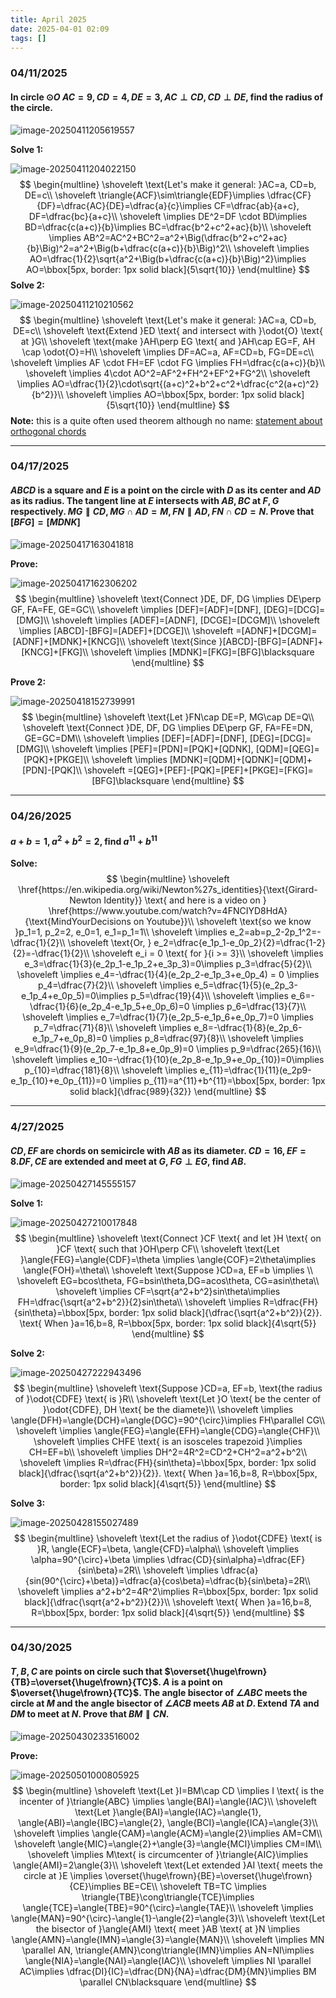 ```yaml
---
title: April 2025
date: 2025-04-01 02:09
tags: []
---
```


### 04/11/2025

#### In circle $\odot{O}$ $AC=9, CD=4,DE=3, AC\perp CD, CD\perp DE$, find the radius of the circle.

![image-20250411205619557](/assets/images/2025/image-20250411205619557.png)

**Solve 1:**

![image-20250411204022150](/assets/images/2025/image-20250411203323528.png)
$$
\begin{multline}
\shoveleft \text{Let's make it general: }AC=a, CD=b, DE=c\\
\shoveleft \triangle{ACF}\sim\triangle{EDF}\implies \dfrac{CF}{DF}=\dfrac{AC}{DE}=\dfrac{a}{c}\implies CF=\dfrac{ab}{a+c}, DF=\dfrac{bc}{a+c}\\
\shoveleft \implies DE^2=DF \cdot BD\implies BD=\dfrac{c(a+c)}{b}\implies BC=\dfrac{b^2+c^2+ac}{b}\\
\shoveleft \implies AB^2=AC^2+BC^2=a^2+\Big(\dfrac{b^2+c^2+ac}{b}\Big)^2=a^2+\Big(b+\dfrac{c(a+c)}{b}\Big)^2\\
\shoveleft \implies AO=\dfrac{1}{2}\sqrt{a^2+\Big(b+\dfrac{c(a+c)}{b}\Big)^2}\implies AO=\bbox[5px, border: 1px solid black]{5\sqrt{10}}
\end{multline}
$$
**Solve 2:**

![image-20250411210210562](/assets/images/2025/image-20250411210210562.png)
$$
\begin{multline}
\shoveleft \text{Let's make it general: }AC=a, CD=b, DE=c\\
\shoveleft \text{Extend }ED \text{ and intersect with }\odot{O} \text{ at }G\\
\shoveleft \text{make }AH\perp EG \text{ and }AH\cap EG=F, AH \cap \odot{O}=H\\
\shoveleft \implies DF=AC=a, AF=CD=b, FG=DE=c\\
\shoveleft \implies AF \cdot FH=EF \cdot FG \implies FH=\dfrac{c(a+c)}{b}\\
\shoveleft \implies 4\cdot AO^2=AF^2+FH^2+EF^2+FG^2\\
\shoveleft \implies AO=\dfrac{1}{2}\cdot\sqrt{(a+c)^2+b^2+c^2+\dfrac{c^2(a+c)^2}{b^2}}\\
\shoveleft \implies AO=\bbox[5px, border: 1px solid black]{5\sqrt{10}}
\end{multline}
$$
**Note:** this is a quite often used theorem although no name: [statement about orthogonal chords](https://math.stackexchange.com/questions/1481891/ab-and-cd-are-two-mutually-perpendicular-chords-of-a-circle-of-radius-r-i)

---

### 04/17/2025

#### $ABCD$ is a square and $E$ is a point on the circle with $D$ as its center and $AD$ as its radius. The tangent line at $E$ intersects with $AB, BC$ at $F, G$ respectively. $MG \parallel CD, MG\cap AD=M, FN \parallel AD, FN\cap CD=N$. Prove that $[BFG]=[MDNK]$

![image-20250417163041818](/assets/images/2025/image-20250417163041818.png)

**Prove:**

![image-20250417162306202](/assets/images/2025/image-20250417162306202.png)
$$
\begin{multline}
\shoveleft \text{Connect }DE, DF, DG \implies DE\perp GF, FA=FE, GE=GC\\
\shoveleft \implies [DEF]=[ADF]=[DNF], [DEG]=[DCG]=[DMG]\\
\shoveleft \implies [ADEF]=[ADNF], [DCGE]=[DCGM]\\
\shoveleft \implies [ABCD]-[BFG]=[ADEF]+[DCGE]\\
\shoveleft =[ADNF]+[DCGM]=[ADNF]+[MDNK]+[KNCG]\\
\shoveleft \text{Since }[ABCD]-[BFG]=[ADNF]+[KNCG]+[FKG]\\
\shoveleft \implies [MDNK]=[FKG]=[BFG]\blacksquare
\end{multline}
$$

**Prove 2:**

![image-20250418152739991](/assets/images/2025/image-20250418152445187.png)
$$
\begin{multline}
\shoveleft \text{Let }FN\cap DE=P, MG\cap DE=Q\\
\shoveleft \text{Connect }DE, DF, DG \implies DE\perp GF, FA=FE=DN, GE=GC=DM\\
\shoveleft \implies [DEF]=[ADF]=[DNF], [DEG]=[DCG]=[DMG]\\
\shoveleft \implies [PEF]=[PDN]=[PQK]+[QDNK], [QDM]=[QEG]=[PQK]+[PKGE]\\
\shoveleft \implies [MDNK]=[QDM]+[QDNK]=[QDM]+[PDN]-[PQK]\\
\shoveleft =[QEG]+[PEF]-[PQK]=[PEF]+[PKGE]=[FKG]=[BFG]\blacksquare
\end{multline}
$$

---

### 04/26/2025

#### $a+b=1, a^2+b^2=2$, find $a^{11}+b^{11}$

**Solve:**
$$
\begin{multline}
\shoveleft \href{https://en.wikipedia.org/wiki/Newton%27s_identities}{\text{Girard-Newton Identity}} \text{ and here is a video on } \href{https://www.youtube.com/watch?v=4FNCIYD8HdA}{\text{MindYourDecisions on Youtube}}\\
\shoveleft \text{so we know }p_1=1, p_2=2, e_0=1, e_1=p_1=1\\
\shoveleft \implies e_2=ab=p_2-2p_1^2=-\dfrac{1}{2}\\
\shoveleft \text{Or, } e_2=\dfrac{e_1p_1-e_0p_2}{2}=\dfrac{1-2}{2}=-\dfrac{1}{2}\\
\shoveleft e_i = 0 \text{ for }{i >= 3}\\
\shoveleft \implies e_3=\dfrac{1}{3}(e_2p_1-e_1p_2+e_3p_3)=0\implies p_3=\dfrac{5}{2}\\
\shoveleft \implies e_4=-\dfrac{1}{4}(e_2p_2-e_1p_3+e_0p_4) = 0 \implies p_4=\dfrac{7}{2}\\
\shoveleft \implies e_5=\dfrac{1}{5}(e_2p_3-e_1p_4+e_0p_5)=0\implies p_5=\dfrac{19}{4}\\
\shoveleft \implies e_6=-\dfrac{1}{6}(e_2p_4-e_1p_5+e_0p_6)=0 \implies p_6=\dfrac{13}{7}\\
\shoveleft \implies e_7=\dfrac{1}{7}(e_2p_5-e_1p_6+e_0p_7)=0 \implies p_7=\dfrac{71}{8}\\
\shoveleft \implies e_8=-\dfrac{1}{8}(e_2p_6-e_1p_7+e_0p_8)=0 \implies p_8=\dfrac{97}{8}\\
\shoveleft \implies e_9=\dfrac{1}{9}(e_2p_7-e_1p_8+e_0p_9)=0 \implies p_9=\dfrac{265}{16}\\
\shoveleft \implies e_10=-\dfrac{1}{10}(e_2p_8-e_1p_9+e_0p_{10})=0\implies p_{10}=\dfrac{181}{8}\\
\shoveleft \implies e_{11}=\dfrac{1}{11}(e_2p9-e_1p_{10}+e_0p_{11})=0 \implies p_{11}=a^{11}+b^{11}=\bbox[5px, border: 1px solid black]{\dfrac{989}{32}}
\end{multline}
$$

---

### 4/27/2025

#### $CD, EF$ are chords on semicircle with $AB$ as its diameter. $CD=16, EF=8. DF, CE$ are extended and meet at $G$, $FG\perp EG$, find $AB$.

![image-20250427145555157](/assets/images/2025/image-20250427145555157.png)

**Solve 1:**

![image-20250427210017848](/assets/images/2025/image-20250427205345434.png)
$$
\begin{multline}
\shoveleft \text{Connect }CF \text{ and let }H \text{ on }CF \text{ such that }OH\perp CF\\
\shoveleft \text{Let }\angle{FEG}=\angle{CDF}=\theta \implies \angle{COF}=2\theta\implies \angle{FOH}=\theta\\
\shoveleft \text{Suppose }CD=a, EF=b \implies \\
\shoveleft EG=bcos\theta, FG=bsin\theta,DG=acos\theta, CG=asin\theta\\
\shoveleft \implies CF=\sqrt{a^2+b^2}sin\theta\implies FH=\dfrac{\sqrt{a^2+b^2}}{2}sin\theta\\
\shoveleft \implies R=\dfrac{FH}{sin\theta}=\bbox[5px, border: 1px solid black]{\dfrac{\sqrt{a^2+b^2}}{2}}. \text{ When }a=16,b=8, R=\bbox[5px, border: 1px solid black]{4\sqrt{5}}
\end{multline}
$$

**Solve 2:**

![image-20250427222943496](/assets/images/2025/image-20250427222943496.png)
$$
\begin{multline}
\shoveleft \text{Suppose }CD=a, EF=b, \text{the radius of }\odot{CDFE} \text{ is }R\\
\shoveleft \text{Let }O \text{ be the center of }\odot{CDFE}, DH \text{ be the diamete}\\
\shoveleft \implies \angle{DFH}=\angle{DCH}=\angle{DGC}=90^{\circ}\implies FH\parallel CG\\
\shoveleft \implies \angle{FEG}=\angle{EFH}=\angle{CDG}=\angle{CHF}\\
\shoveleft \implies CHFE \text{ is an isosceles trapezoid }\implies CH=EF=b\\
\shoveleft \implies DH^2=4R^2=CD^2+CH^2=a^2+b^2\\
\shoveleft \implies R=\dfrac{FH}{sin\theta}=\bbox[5px, border: 1px solid black]{\dfrac{\sqrt{a^2+b^2}}{2}}. \text{ When }a=16,b=8, R=\bbox[5px, border: 1px solid black]{4\sqrt{5}}
\end{multline}
$$

**Solve 3:**

![image-20250428155027489](/assets/images/2025/image-20250428155027489.png)
$$
\begin{multline}
\shoveleft \text{Let the radius of }\odot{CDFE} \text{ is }R, \angle{ECF}=\beta, \angle{CFD}=\alpha\\
\shoveleft \implies \alpha=90^{\circ}+\beta \implies \dfrac{CD}{sin\alpha}=\dfrac{EF}{sin\beta}=2R\\
\shoveleft \implies \dfrac{a}{sin(90^{\circ}+\beta)}=\dfrac{a}{cos\beta}=\dfrac{b}{sin\beta}=2R\\
\shoveleft \implies a^2+b^2=4R^2\implies R=\bbox[5px, border: 1px solid black]{\dfrac{\sqrt{a^2+b^2}}{2}}\\
\shoveleft \text{ When }a=16,b=8, R=\bbox[5px, border: 1px solid black]{4\sqrt{5}}
\end{multline}
$$

---

### 04/30/2025

#### $T,B,C$ are points on circle such that $\overset{\huge\frown}{TB}=\overset{\huge\frown}{TC}$. $A$ is a point on $\overset{\huge\frown}{TC}$. The angle bisector of $\angle{ABC}$ meets the circle at $M$ and the angle bisector of $\angle{ACB}$ meets $AB$ at $D$. Extend $TA$ and $DM$ to meet at $N$. Prove that $BM \parallel CN$.

![image-20250430233516002](/assets/images/2025/image-20250430233516002.png)

**Prove:**

![image-20250501000805925](/assets/images/2025/image-20250430233853462.png)
$$
\begin{multline}
\shoveleft \text{Let }I=BM\cap CD \implies I \text{ is the incenter of }\triangle{ABC} \implies \angle{BAI}=\angle{IAC}\\
\shoveleft \text{Let }\angle{BAI}=\angle{IAC}=\angle{1}, \angle{ABI}=\angle{IBC}=\angle{2}, \angle{BCI}=\angle{ICA}=\angle{3}\\
\shoveleft \implies \angle{CAM}=\angle{ACM}=\angle{2}\implies AM=CM\\
\shoveleft \angle{MIC}=\angle{2}+\angle{3}=\angle{MCI}\implies CM=IM\\
\shoveleft \implies M\text{ is circumcenter of }\triangle{AIC}\implies \angle{AMI}=2\angle{3}\\
\shoveleft \text{Let extended }AI \text{ meets the circle at }E \implies \overset{\huge\frown}{BE}=\overset{\huge\frown}{CE}\implies BE=CE\\
\shoveleft TB=TC \implies \triangle{TBE}\cong\triangle{TCE}\implies \angle{TCE}=\angle{TBE}=90^{\circ}=\angle{TAE}\\
\shoveleft \implies \angle{MAN}=90^{\circ}-\angle{1}-\angle{2}=\angle{3}\\
\shoveleft \text{Let the bisector of }\angle{AMI} \text{ meet }AB \text{ at }N \implies \angle{AMN}=\angle{IMN}=\angle{3}=\angle{MAN}\\
\shoveleft \implies MN \parallel AN, \triangle{AMN}\cong\triangle{IMN}\implies AN=NI\implies \angle{NIA}=\angle{NAI}=\angle{IAC}\\
\shoveleft \implies NI \parallel AC\implies \dfrac{DI}{IC}=\dfrac{DN}{NA}=\dfrac{DM}{MN}\implies BM \parallel CN\blacksquare
\end{multline}
$$
